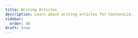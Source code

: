 ```yaml
---
title: Writing Articles
description: Learn about writing articles for ContentLib.
sidebar:
  order: 40
draft: true
---
```

